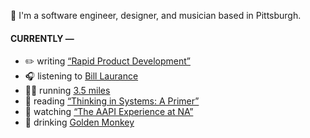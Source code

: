 👋 I'm a software engineer, designer, and musician based in Pittsburgh.

#### CURRENTLY —

* ✏️ writing [“Rapid Product Development”](https://amoscato.com/journal/rapid-product-development/)
* 🎧 listening to [Bill Laurance](https://www.last.fm/music/Bill+Laurance/_/Never-Ending+City+-+Live)
* 🏃‍♂️ running [3.5 miles](https://www.strava.com/activities/5635842089)
* 📘 reading [“Thinking in Systems: A Primer”](https://www.goodreads.com/book/show/18891716-thinking-in-systems)
* 🍿 watching [“The AAPI Experience at NA”](https://youtu.be/uiccwNSOGjU)
* 🍺 drinking [Golden Monkey](https://untappd.com/user/namoscato/checkin/1050189744)
